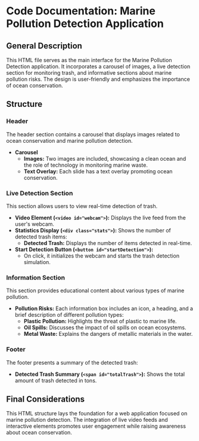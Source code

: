 # Code Documentation: Marine Pollution Detection Application

## General Description
This HTML file serves as the main interface for the Marine Pollution Detection application. It incorporates a carousel of images, a live detection section for monitoring trash, and informative sections about marine pollution risks. The design is user-friendly and emphasizes the importance of ocean conservation.

## Structure

### Header
The header section contains a carousel that displays images related to ocean conservation and marine pollution detection.

- **Carousel**
  - **Images:** Two images are included, showcasing a clean ocean and the role of technology in monitoring marine waste.
  - **Text Overlay:** Each slide has a text overlay promoting ocean conservation.

### Live Detection Section
This section allows users to view real-time detection of trash.

- **Video Element (`<video id="webcam">`):** Displays the live feed from the user's webcam.
- **Statistics Display (`<div class="stats">`):** Shows the number of detected trash items:
  - **Detected Trash:** Displays the number of items detected in real-time.
- **Start Detection Button (`<button id="startDetection">`):**
  - On click, it initializes the webcam and starts the trash detection simulation.

### Information Section
This section provides educational content about various types of marine pollution.

- **Pollution Risks:**
  Each information box includes an icon, a heading, and a brief description of different pollution types:
  - **Plastic Pollution:** Highlights the threat of plastic to marine life.
  - **Oil Spills:** Discusses the impact of oil spills on ocean ecosystems.
  - **Metal Waste:** Explains the dangers of metallic materials in the water.

### Footer
The footer presents a summary of the detected trash:

- **Detected Trash Summary (`<span id="totalTrash">`):** Shows the total amount of trash detected in tons.

## Final Considerations
This HTML structure lays the foundation for a web application focused on marine pollution detection. The integration of live video feeds and interactive elements promotes user engagement while raising awareness about ocean conservation.
